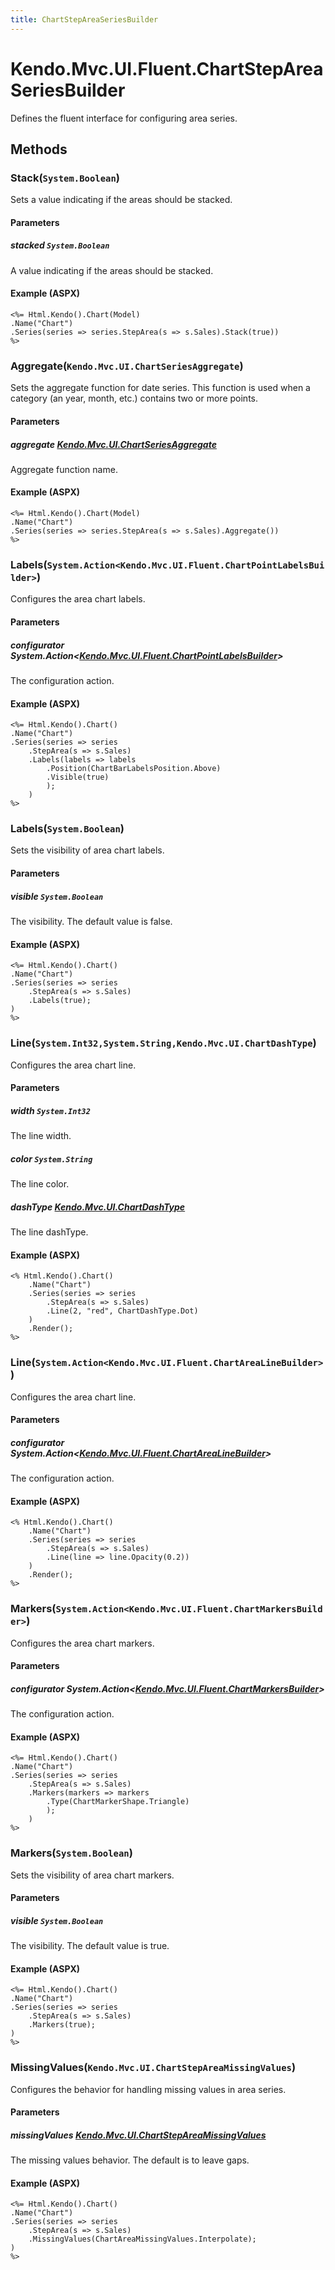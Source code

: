 ```yaml
---
title: ChartStepAreaSeriesBuilder
---
```


# Kendo.Mvc.UI.Fluent.ChartStepAreaSeriesBuilder
Defines the fluent interface for configuring area series.



## Methods

### Stack(`System.Boolean`)
Sets a value indicating if the areas should be stacked.


#### Parameters

##### stacked `System.Boolean`
A value indicating if the areas should be stacked.




#### Example (ASPX)
    <%= Html.Kendo().Chart(Model)
    .Name("Chart")
    .Series(series => series.StepArea(s => s.Sales).Stack(true))
    %>


### Aggregate(`Kendo.Mvc.UI.ChartSeriesAggregate`)
Sets the aggregate function for date series.
            This function is used when a category (an year, month, etc.) contains two or more points.


#### Parameters

##### aggregate [Kendo.Mvc.UI.ChartSeriesAggregate](/api/wrappers/aspnet-mvc/Kendo.Mvc.UI/ChartSeriesAggregate)
Aggregate function name.




#### Example (ASPX)
    <%= Html.Kendo().Chart(Model)
    .Name("Chart")
    .Series(series => series.StepArea(s => s.Sales).Aggregate())
    %>


### Labels(`System.Action<Kendo.Mvc.UI.Fluent.ChartPointLabelsBuilder>`)
Configures the area chart labels.


#### Parameters

##### configurator System.Action<[Kendo.Mvc.UI.Fluent.ChartPointLabelsBuilder](/api/wrappers/aspnet-mvc/Kendo.Mvc.UI.Fluent/ChartPointLabelsBuilder)>
The configuration action.




#### Example (ASPX)
    <%= Html.Kendo().Chart()
    .Name("Chart")
    .Series(series => series
        .StepArea(s => s.Sales)
        .Labels(labels => labels
            .Position(ChartBarLabelsPosition.Above)
            .Visible(true)
            );
        )
    %>


### Labels(`System.Boolean`)
Sets the visibility of area chart labels.


#### Parameters

##### visible `System.Boolean`
The visibility. The default value is false.




#### Example (ASPX)
    <%= Html.Kendo().Chart()
    .Name("Chart")
    .Series(series => series
        .StepArea(s => s.Sales)
        .Labels(true);
    )
    %>


### Line(`System.Int32,System.String,Kendo.Mvc.UI.ChartDashType`)
Configures the area chart line.


#### Parameters

##### width `System.Int32`
The line width.

##### color `System.String`
The line color.

##### dashType [Kendo.Mvc.UI.ChartDashType](/api/wrappers/aspnet-mvc/Kendo.Mvc.UI/ChartDashType)
The line dashType.




#### Example (ASPX)
    <% Html.Kendo().Chart()
        .Name("Chart")
        .Series(series => series
            .StepArea(s => s.Sales)
            .Line(2, "red", ChartDashType.Dot)
        )
        .Render();
    %>


### Line(`System.Action<Kendo.Mvc.UI.Fluent.ChartAreaLineBuilder>`)
Configures the area chart line.


#### Parameters

##### configurator System.Action<[Kendo.Mvc.UI.Fluent.ChartAreaLineBuilder](/api/wrappers/aspnet-mvc/Kendo.Mvc.UI.Fluent/ChartAreaLineBuilder)>
The configuration action.




#### Example (ASPX)
    <% Html.Kendo().Chart()
        .Name("Chart")
        .Series(series => series
            .StepArea(s => s.Sales)
            .Line(line => line.Opacity(0.2))
        )
        .Render();
    %>


### Markers(`System.Action<Kendo.Mvc.UI.Fluent.ChartMarkersBuilder>`)
Configures the area chart markers.


#### Parameters

##### configurator System.Action<[Kendo.Mvc.UI.Fluent.ChartMarkersBuilder](/api/wrappers/aspnet-mvc/Kendo.Mvc.UI.Fluent/ChartMarkersBuilder)>
The configuration action.




#### Example (ASPX)
    <%= Html.Kendo().Chart()
    .Name("Chart")
    .Series(series => series
        .StepArea(s => s.Sales)
        .Markers(markers => markers
            .Type(ChartMarkerShape.Triangle)
            );
        )
    %>


### Markers(`System.Boolean`)
Sets the visibility of area chart markers.


#### Parameters

##### visible `System.Boolean`
The visibility. The default value is true.




#### Example (ASPX)
    <%= Html.Kendo().Chart()
    .Name("Chart")
    .Series(series => series
        .StepArea(s => s.Sales)
        .Markers(true);
    )
    %>


### MissingValues(`Kendo.Mvc.UI.ChartStepAreaMissingValues`)
Configures the behavior for handling missing values in area series.


#### Parameters

##### missingValues [Kendo.Mvc.UI.ChartStepAreaMissingValues](/api/wrappers/aspnet-mvc/Kendo.Mvc.UI/ChartStepAreaMissingValues)
The missing values behavior. The default is to leave gaps.




#### Example (ASPX)
    <%= Html.Kendo().Chart()
    .Name("Chart")
    .Series(series => series
        .StepArea(s => s.Sales)
        .MissingValues(ChartAreaMissingValues.Interpolate);
    )
    %>



